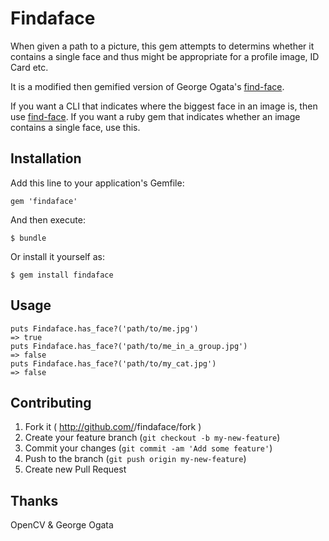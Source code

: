 # Findaface

When given a path to a picture, this gem attempts to determins whether it contains
a single face and thus might be appropriate for a profile image, ID Card etc.

It is a modified then gemified version of George Ogata's [find-face](https://github.com/howaboutwe/find-face).

If you want a CLI that indicates where the biggest face in an image is, then use [find-face](https://github.com/howaboutwe/find-face).
If you want a ruby gem that indicates whether an image contains a single face, use this.

## Installation

Add this line to your application's Gemfile:

    gem 'findaface'

And then execute:

    $ bundle

Or install it yourself as:

    $ gem install findaface

## Usage

```
puts Findaface.has_face?('path/to/me.jpg')
=> true
puts Findaface.has_face?('path/to/me_in_a_group.jpg')
=> false
puts Findaface.has_face?('path/to/my_cat.jpg')
=> false
```

## Contributing

1. Fork it ( http://github.com/<my-github-username>/findaface/fork )
2. Create your feature branch (`git checkout -b my-new-feature`)
3. Commit your changes (`git commit -am 'Add some feature'`)
4. Push to the branch (`git push origin my-new-feature`)
5. Create new Pull Request

## Thanks
OpenCV & George Ogata
